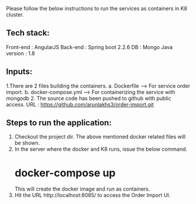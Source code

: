 Please follow the below instructions to run the services as containers in K8 cluster. 

Tech stack:
--------------------------------------------------------------------------------
Front-end : AngularJS
Back-end : Spring boot 2.2.6
DB : Mongo
Java version : 1.8


Inputs: 
--------------------------------------------------------------------------------
1.There are 2 files building the containers. 
	a. Dockerfile --> For service order import.
	b. docker-compose.yml --> For containerizing the service with mongodb
2. The source code has been pushed to github with public access. URL :  https://github.com/arunlakhs3/order-import.git



Steps to run the application: 
--------------------------------------------------------------------------------
1. Checkout the project dir. The above mentioned docker related files will be shown. 
2. In the server where the docker and K8 runs, issue the below command.
	# docker-compose up
	This will create the docker image and run as containers. 
3. Hit the URL http://localhost:8085/ to access the Order Import UI.
	
